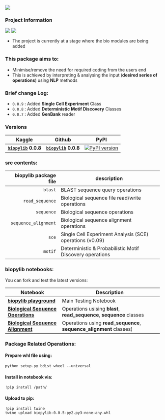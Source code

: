 ![](https://i.imgur.com/zX8Qn0i.png)

### **Project Information**
![](https://camo.githubusercontent.com/d38e6cc39779250a2835bf8ed3a72d10dbe3b05fa6527baa3f6f1e8e8bd056bf/68747470733a2f2f696d672e736869656c64732e696f2f62616467652f436f64652d507974686f6e2d696e666f726d6174696f6e616c3f7374796c653d666c6174266c6f676f3d707974686f6e266c6f676f436f6c6f723d776869746526636f6c6f723d326262633861) ![](https://badgen.net/badge/status/WIP/orange) 

- The project is currently at a stage where the bio modules are being added

### **This package aims to:**
- Minimise/remove the need for required coding from the users end
- This is achieved by interpreting & analysing the input (**desired series of operations**) using **NLP** methods

### Brief change Log:
- <code>0.0.9</code> : Added **Single Cell Experiment** Class
- <code>0.0.8</code> : Added **Deterministic Motif Discovery** Classes
- <code>0.0.7</code> : Added **GenBank** reader

### Versions

| **Kaggle** | **Github** | **PyPI**
| - | - | - |
| **<code>[biopylib](https://www.kaggle.com/datasets/shtrausslearning/biopylib)</code>** **0.0.8** | **<code>[biopylib](https://github.com/shtrausslearning/biopylib)</code>** **0.0.8** | [![PyPI version](https://badge.fury.io/py/biopylib.svg)](https://badge.fury.io/py/biopylib) | 

### **src** contents:

|**biopylib package file** | **description** |
|-:|-|
| <code>blast</code> | BLAST sequence query operations |
| <code>read_sequence</code> | Biological sequence file read/write operations |
| <code>sequence</code> | Biological sequence operations |
| <code>sequence_alignment</code> | Biological sequence alignment operations |
| <code>sce</code> | Single Cell Experiment Analysis (SCE) operations (v0.09) |
| <code>motif</code> | Deterministic & Probabilistic Motif Discovery operations |

### **biopylib notebooks:**

You can fork and test the latest versions:

| Notebook | Description |
| - | - |
| **[biopylib playground](https://www.kaggle.com/code/shtrausslearning/biopylib-playground)** | Main Testing Notebook |
| **[Biological Sequence Operations](https://www.kaggle.com/code/shtrausslearning/biological-sequence-operations)** | Operations usising **blast**, **read_sequence**, **sequence** classes |
| **[Biological Sequence Alignment](https://www.kaggle.com/code/shtrausslearning/biological-sequence-alignment)** | Operations using **read_sequence**, **sequence_alignment** classes) |

### Package Related Operations:

#### **Prepare whl file using:**

```
python setup.py bdist_wheel --universal
```

#### **Install in notebook via:**

```
!pip install /path/
```

#### **Upload to pip:**

```
!pip install twine
twine upload biopylib-0.0.5-py2.py3-none-any.whl
```
